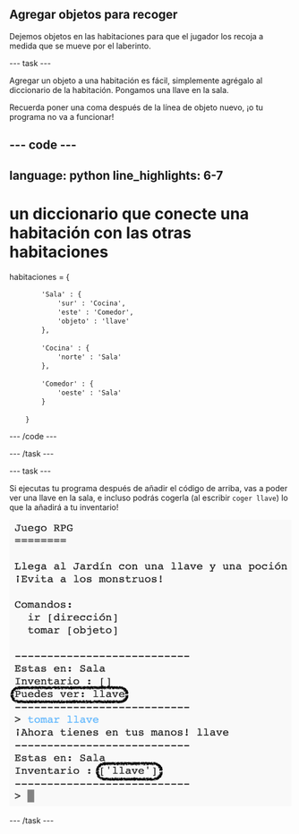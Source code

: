 ## Agregar objetos para recoger

Dejemos objetos en las habitaciones para que el jugador los recoja a medida que se mueve por el laberinto.

--- task ---

Agregar un objeto a una habitación es fácil, simplemente agrégalo al diccionario de la habitación. Pongamos una llave en la sala.

Recuerda poner una coma después de la línea de objeto nuevo, ¡o tu programa no va a funcionar!

--- code ---
---
language: python
line_highlights: 6-7
---
# un diccionario que conecte una habitación con las otras habitaciones
habitaciones = {

            'Sala' : {
                'sur' : 'Cocina',
                'este' : 'Comedor',
                'objeto' : 'llave'
            },
    
            'Cocina' : {
                'norte' : 'Sala'
            },
    
            'Comedor' : {
                'oeste' : 'Sala'
            }
    
        }
    

--- /code ---

--- /task ---

--- task ---

Si ejecutas tu programa después de añadir el código de arriba, vas a poder ver una llave en la sala, e incluso podrás cogerla (al escribir `coger llave`) lo que la añadirá a tu inventario!

![captura de pantalla](images/rpg-key-test.png)

--- /task ---